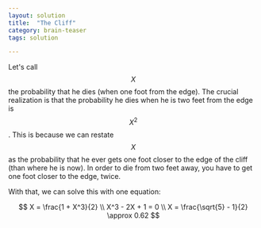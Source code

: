 ```yaml
---
layout: solution
title:  "The Cliff"
category: brain-teaser
tags: solution

---
```


Let's call $$X$$ the probability that he dies (when one foot from the edge).  The crucial realization is that the probability he dies when he is two feet from the edge is $$X^2$$. This is because we can restate $$X$$ as the probability that he ever gets one foot closer to the edge of the cliff (than where he is now).  In order to die from two feet away, you have to get one foot closer to the edge, twice.

With that, we can solve this with one equation:

$$
X = \frac{1 + X^3}{2} \\
X^3 - 2X + 1 = 0 \\
X = \frac{\sqrt{5} - 1}{2} \approx 0.62
$$
